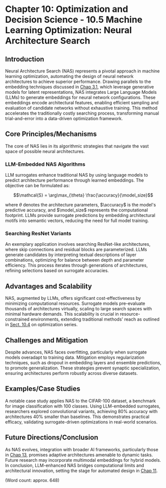 # Chapter 10: Optimization and Decision Science - 10.5 Machine Learning Optimization: Neural Architecture Search

## Introduction

Neural Architecture Search (NAS) represents a pivotal approach in machine learning optimization, automating the design of neural network architectures to achieve superior performance. Drawing parallels to the embedding techniques discussed in [Chap 3.1](3_1.md), which leverage generative models for latent representations, NAS integrates Large Language Models (LLMs) to generate embeddings for neural network configurations. These embeddings encode architectural features, enabling efficient sampling and evaluation of candidate networks without exhaustive training. This method accelerates the traditionally costly searching process, transforming manual trial-and-error into a data-driven optimization framework.

## Core Principles/Mechanisms

The core of NAS lies in its algorithmic strategies that navigate the vast space of possible neural architectures.

### LLM-Embedded NAS Algorithms

LLM surrogates enhance traditional NAS by using language models to predict architecture performance through learned embeddings. The objective can be formulated as:

$$\mathcal{S} = \arg\max_{\theta} \frac{\accuracy}{\model_size}$$

where $\theta$ denotes the architecture parameters, $\accuracy$ is the model's predictive accuracy, and $\model_size$ represents the computational footprint. LLMs provide surrogate predictions by embedding architectural motifs into semantic vectors, reducing the need for full model training.

### Searching ResNet Variants

An exemplary application involves searching ResNet-like architectures, where skip connections and residual blocks are parameterized. LLMs generate candidates by interpreting textual descriptions of layer combinations, optimizing for balance between depth and parameter efficiency. This process iterates through generations of architectures, refining selections based on surrogate accuracies.

## Advantages and Scalability

NAS, augmented by LLMs, offers significant cost-effectiveness by minimizing computational resources. Surrogate models pre-evaluate thousands of architectures virtually, scaling to large search spaces with minimal hardware demands. This scalability is crucial in resource-constrained environments, extending traditional methods' reach as outlined in [Sect. 10.4](10_4.md) on optimization series.

## Challenges and Mitigation

Despite advances, NAS faces overfitting, particularly when surrogate models overadapt to training data. Mitigation employs regularization techniques, such as dropout in embedding layers and ensemble predictions, to promote generalization. These strategies prevent synaptic specialization, ensuring architectures perform robustly across diverse datasets.

## Examples/Case Studies

A notable case study applies NAS to the CIFAR-100 dataset, a benchmark for image classification with 100 classes. Using LLM-embedded surrogates, researchers explored convolutional variants, achieving 80% accuracy with architectures 40% smaller than baselines. This demonstrates practical efficacy, validating surrogate-driven optimizations in real-world scenarios.

## Future Directions/Conclusion

As NAS evolves, integration with broader AI frameworks, particularly those in [Chap 13](13_1.md), promises adaptive architectures amenable to dynamic tasks. Future research may incorporate multimodal embeddings for hybrid models. In conclusion, LLM-enhanced NAS bridges computational limits and architectural innovation, setting the stage for automated design in [Chap 11](11_1.md).

(Word count: approx. 648)
